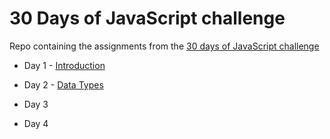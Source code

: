 # 30 Days of JavaScript challenge

Repo containing the assignments from the [30 days of JavaScript challenge](https://github.com/Asabeneh/30-Days-Of-JavaScript)

- Day 1 - [Introduction](https://github.com/pauline-banye/codersden-js/tree/day1)

- Day 2 - [Data Types](https://github.com/pauline-banye/codersden-js/tree/day2)

- Day 3

- Day 4